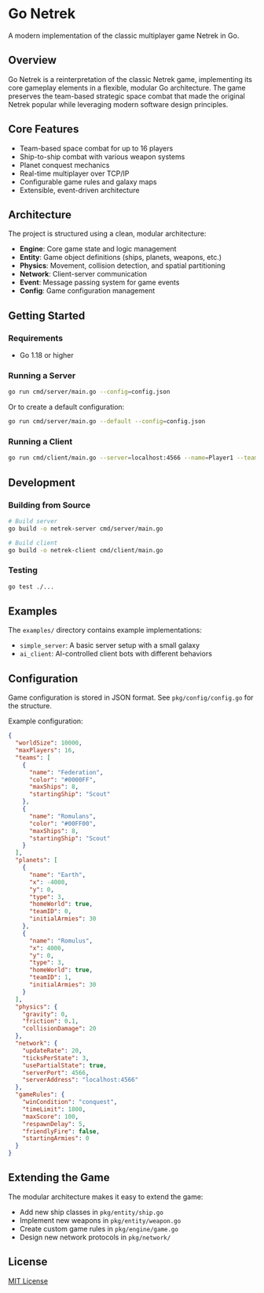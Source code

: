 # Go Netrek

A modern implementation of the classic multiplayer game Netrek in Go.

## Overview

Go Netrek is a reinterpretation of the classic Netrek game, implementing its core gameplay elements in a flexible, modular Go architecture. The game preserves the team-based strategic space combat that made the original Netrek popular while leveraging modern software design principles.

## Core Features

- Team-based space combat for up to 16 players
- Ship-to-ship combat with various weapon systems
- Planet conquest mechanics
- Real-time multiplayer over TCP/IP
- Configurable game rules and galaxy maps
- Extensible, event-driven architecture

## Architecture

The project is structured using a clean, modular architecture:

- **Engine**: Core game state and logic management
- **Entity**: Game object definitions (ships, planets, weapons, etc.)
- **Physics**: Movement, collision detection, and spatial partitioning
- **Network**: Client-server communication
- **Event**: Message passing system for game events
- **Config**: Game configuration management

## Getting Started

### Requirements

- Go 1.18 or higher

### Running a Server

```bash
go run cmd/server/main.go --config=config.json
```

Or to create a default configuration:

```bash
go run cmd/server/main.go --default --config=config.json
```

### Running a Client

```bash
go run cmd/client/main.go --server=localhost:4566 --name=Player1 --team=0
```

## Development

### Building from Source

```bash
# Build server
go build -o netrek-server cmd/server/main.go

# Build client
go build -o netrek-client cmd/client/main.go
```

### Testing

```bash
go test ./...
```

## Examples

The `examples/` directory contains example implementations:

- `simple_server`: A basic server setup with a small galaxy
- `ai_client`: AI-controlled client bots with different behaviors

## Configuration

Game configuration is stored in JSON format. See `pkg/config/config.go` for the structure.

Example configuration:

```json
{
  "worldSize": 10000,
  "maxPlayers": 16,
  "teams": [
    {
      "name": "Federation",
      "color": "#0000FF",
      "maxShips": 8,
      "startingShip": "Scout"
    },
    {
      "name": "Romulans",
      "color": "#00FF00",
      "maxShips": 8,
      "startingShip": "Scout"
    }
  ],
  "planets": [
    {
      "name": "Earth",
      "x": -4000,
      "y": 0,
      "type": 3,
      "homeWorld": true,
      "teamID": 0,
      "initialArmies": 30
    },
    {
      "name": "Romulus",
      "x": 4000,
      "y": 0,
      "type": 3,
      "homeWorld": true,
      "teamID": 1,
      "initialArmies": 30
    }
  ],
  "physics": {
    "gravity": 0,
    "friction": 0.1,
    "collisionDamage": 20
  },
  "network": {
    "updateRate": 20,
    "ticksPerState": 3,
    "usePartialState": true,
    "serverPort": 4566,
    "serverAddress": "localhost:4566"
  },
  "gameRules": {
    "winCondition": "conquest",
    "timeLimit": 1800,
    "maxScore": 100,
    "respawnDelay": 5,
    "friendlyFire": false,
    "startingArmies": 0
  }
}
```

## Extending the Game

The modular architecture makes it easy to extend the game:

- Add new ship classes in `pkg/entity/ship.go`
- Implement new weapons in `pkg/entity/weapon.go`
- Create custom game rules in `pkg/engine/game.go`
- Design new network protocols in `pkg/network/`

## License

[MIT License](LICENSE)